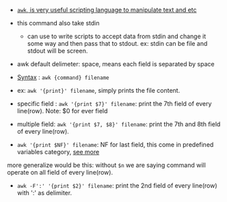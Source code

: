 
- [`awk`, is very useful scripting language to manipulate text and etc](https://youtu.be/oPEnvuj9QrI?si=pLjnXAebGkuHfKaf&t=97)

- this command also take stdin

    - can use to write scripts to accept data from stdin and change it some way and then pass that to stdout. ex: stdin can be file and stdout will be screen. 

- awk default delimeter: space, means each field is separated by space

- [Syntax](https://youtu.be/F4Zo1NuE_rY?si=2dEivcgZxh9ePv3f&t=37) :  `awk {command} filename`

- ex: `awk '{print}' filename`, simply prints the file content.


- specific field : `awk '{print $7}' filename`: print the 7th field of every line(row).
Note: $0 for ever field
- multiple field: `awk '{print $7, $8}' filename`: print the 7th and 8th field of every line(row).

- `awk '{print $NF}' filename`: NF for last field, this come in predefined variables category, [see more](https://youtu.be/F4Zo1NuE_rY?si=k0uqAu1kTDQHUCyn&t=227) 


more generalize would be this: without `$n` we are saying command will operate on all field of every line(row). 

- `awk -F':' '{print $2}' filename`: print the 2nd field of every line(row) with ':' as delimiter.



